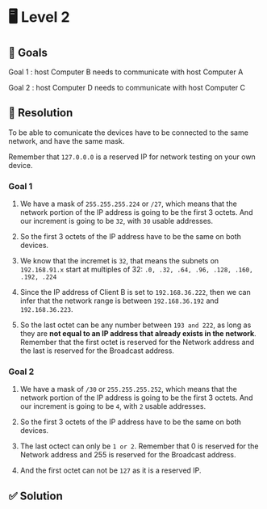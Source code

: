 # 🖥️ Level 2

## 🎯 Goals

Goal 1 : host Computer B needs to communicate with host Computer A 

Goal 2 : host Computer D needs to communicate with host Computer C 

## 🔧 Resolution

To be able to comunicate the devices have to be connected to the same network, and have the same mask.

Remember that `127.0.0.0` is a reserved IP for network testing on your own device.

### Goal 1

1. We have a mask of `255.255.255.224` or `/27`, which means that the network portion of the IP address is going to be the first 3 octets. And our increment is going to be `32`, with `30` usable addresses.

2. So the first 3 octets of the IP address have to be the same on both devices.

3. We know that the incremet is `32`, that means the subnets on `192.168.91.x` start at multiples of 32:
`.0, .32, .64, .96, .128, .160, .192, .224`

4. Since the IP address of Client B is set to `192.168.36.222`, then we can infer that the network range is between `192.168.36.192` and `192.168.36.223`.

5. So the last octet can be any number between `193 and 222`, as long as they are **not equal to an IP address that already exists in the network**. Remember that the first octet is reserved for the Network address and the last is reserved for the Broadcast address.

### Goal 2

1. We have a mask of `/30` or `255.255.255.252`, which means that the network portion of the IP address is going to be the first 3 octets. And our increment is going to be `4`, with `2` usable addresses.

2. So the first 3 octets of the IP address have to be the same on both devices.

3. The last octect can only be `1 or 2`. Remember that 0 is reserved for the Network address and 255 is reserved for the Broadcast address.

4. And the first octet can not be `127` as it is a reserved IP.


## ✅ Solution
